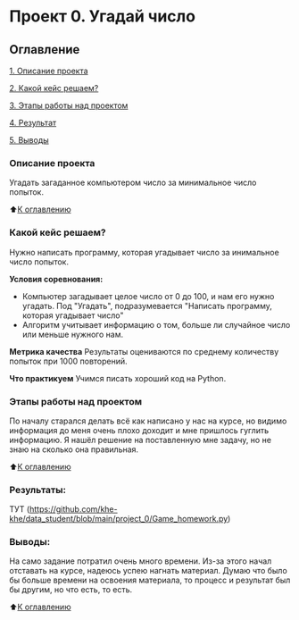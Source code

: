# Проект 0. Угадай число

## Оглавление
[1. Описание проекта](https://github.com/khe-khe/data_student/blob/main/project_0/README.md#%D0%BE%D0%BF%D0%B8%D1%81%D0%B0%D0%BD%D0%B8%D0%B5-%D0%BF%D1%80%D0%BE%D0%B5%D0%BA%D1%82%D0%B0)

[2. Какой кейс решаем?](https://github.com/khe-khe/data_student/blob/main/project_0/README.md#%D0%BA%D0%B0%D0%BA%D0%BE%D0%B9-%D0%BA%D0%B5%D0%B9%D1%81-%D1%80%D0%B5%D1%88%D0%B0%D0%B5%D0%BC)

<!--[3. Краткая информация о данных](https://github.com/khe-khe/data_student/blob/main/project_0/README.md#%D0%BA%D1%80%D0%B0%D1%82%D0%BA%D0%B0%D1%8F-%D0%B8%D0%BD%D1%84%D0%BE%D1%80%D0%BC%D0%B0%D1%86%D0%B8%D1%8F-%D0%BE-%D0%B4%D0%B0%D0%BD%D0%BD%D1%8B%D1%85-->

[3. Этапы работы над проектом](https://github.com/khe-khe/data_student/blob/main/project_0/README.md#%D1%8D%D1%82%D0%B0%D0%BF%D1%8B-%D1%80%D0%B0%D0%B1%D0%BE%D1%82%D1%8B-%D0%BD%D0%B0%D0%B4-%D0%BF%D1%80%D0%BE%D0%B5%D0%BA%D1%82%D0%BE%D0%BC)

[4. Результат](https://github.com/khe-khe/data_student/blob/main/project_0/README.md#%D1%80%D0%B5%D0%B7%D1%83%D0%BB%D1%8C%D1%82%D0%B0%D1%82%D1%8B)

[5. Выводы](https://github.com/khe-khe/data_student/blob/main/project_0/README.md#%D0%B2%D1%8B%D0%B2%D0%BE%D0%B4%D1%8B)

### Описание проекта
Угадать загаданное компьютером число за минимальное число попыток.

:arrow_up:[К оглавлению](https://github.com/khe-khe/data_student/blob/main/project_0/README.md#%D0%BE%D0%B3%D0%BB%D0%B0%D0%B2%D0%BB%D0%B5%D0%BD%D0%B8%D0%B5)

### Какой кейс решаем?
Нужно написать программу, которая угадывает число за инимальное число попыток.

**Условия соревнования:**
- Компьютер загадывает целое число от 0 до 100, и нам его нужно угадать. Под "Угадать", подразумевается "Написать программу, которая угадывает число"
- Алгоритм учитывает информацию о том, больше ли случайное число или меньше нужного нам.

**Метрика качества**
Результаты оцениваются по среднему количеству попыток при 1000 повторений.

**Что практикуем**
Учимся писать хороший код на Python.

<!---### Краткая информация о данных--->


### Этапы работы над проектом
По началу старался делать всё как написано у нас на курсе, но видимо информация до меня очень плохо доходит и мне пришлось гуглить информацию. Я нашёл решение на поставленную мне задачу, но не знаю на сколько она правильная. 

:arrow_up:[К оглавлению](https://github.com/khe-khe/data_student/blob/main/project_0/README.md#%D0%BE%D0%B3%D0%BB%D0%B0%D0%B2%D0%BB%D0%B5%D0%BD%D0%B8%D0%B5)

### Результаты:
ТУТ (https://github.com/khe-khe/data_student/blob/main/project_0/Game_homework.py)

### Выводы:
На само задание потратил очень много времени. Из-за этого начал отставать на курсе, надеюсь успею нагнать материал. Думаю что было бы больше времени на освоения материала, то процесс и результат был бы другим, но что есть, то есть.

:arrow_up:[К оглавлению](https://github.com/khe-khe/data_student/blob/main/project_0/README.md#%D0%BE%D0%B3%D0%BB%D0%B0%D0%B2%D0%BB%D0%B5%D0%BD%D0%B8%D0%B5)